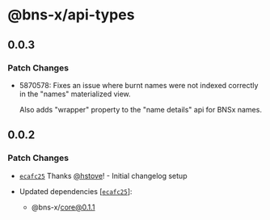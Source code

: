 # @bns-x/api-types

## 0.0.3

### Patch Changes

- 5870578: Fixes an issue where burnt names were not indexed correctly in the "names" materialized view.

  Also adds "wrapper" property to the "name details" api for BNSx names.

## 0.0.2

### Patch Changes

- [`ecafc25`](https://github.com/mechanismHQ/bns-x/commit/ecafc25afbbb1892a3ab6483e11dc4af13765e28) Thanks [@hstove](https://github.com/hstove)! - Initial changelog setup

- Updated dependencies [[`ecafc25`](https://github.com/mechanismHQ/bns-x/commit/ecafc25afbbb1892a3ab6483e11dc4af13765e28)]:
  - @bns-x/core@0.1.1
